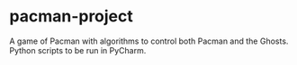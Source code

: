 # pacman-project
A game of Pacman with algorithms to control both Pacman and the Ghosts. Python scripts to be run in PyCharm.
